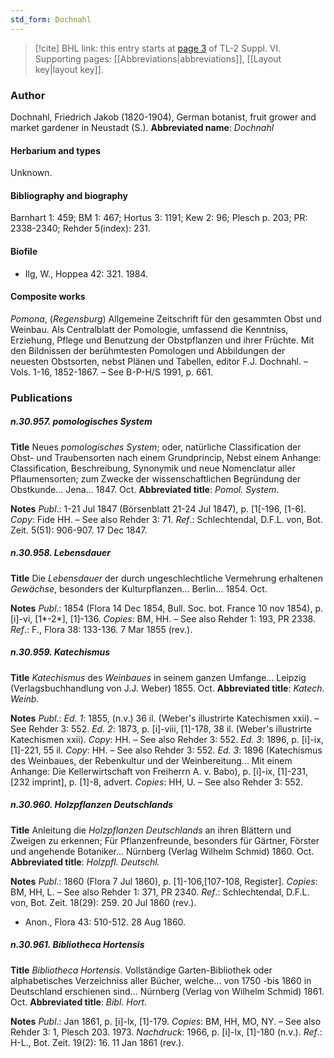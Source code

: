 ```yaml
---
std_form: Dochnahl
---
```


> [!cite] BHL link: this entry starts at [page 3](https://www.biodiversitylibrary.org/page/33259991) of TL-2 Suppl. VI.
> Supporting pages: [[Abbreviations|abbreviations]], [[Layout key|layout key]].

### Author

Dochnahl, Friedrich Jakob (1820-1904), German botanist, fruit grower and market gardener in Neustadt (S.). 
**Abbreviated name**: *Dochnahl*

#### Herbarium and types

Unknown.

#### Bibliography and biography

Barnhart 1: 459; BM 1: 467; Hortus 3: 1191; Kew 2: 96; Plesch p. 203; PR: 2338-2340; Rehder 5(index): 231.

#### Biofile

- Ilg, W., Hoppea 42: 321. 1984.

#### Composite works

*Pomona*, (*Regensburg*) Allgemeine Zeitschrift für den gesammten Obst und Weinbau. Als Centralblatt der Pomologie, umfassend die Kenntniss, Erziehung, Pflege und Benutzung der Obstpflanzen und ihrer Früchte. Mit den Bildnissen der berühmtesten Pomologen und Abbildungen der neuesten Obstsorten, nebst Plänen und Tabellen, editor F.J. Dochnahl. – Vols. 1-16, 1852-1867. – See B-P-H/S 1991, p. 661.

### Publications

##### n.30.957. pomologisches System

**Title**
Neues *pomologisches System*; oder, natürliche Classification der Obst- und Traubensorten nach einem Grundprincip, Nebst einem Anhange: Classification, Beschreibung, Synonymik und neue Nomenclatur aller Pflaumensorten; zum Zwecke der wissenschaftlichen Begründung der Obstkunde... Jena... 1847. Oct.
**Abbreviated title**: *Pomol. System*.

**Notes**
*Publ*.: 1-21 Jul 1847 (Börsenblatt 21-24 Jul 1847), p. \[1\[-196, \[1-6\]. *Copy*: Fide HH. – See also Rehder 3: 71.
*Ref*.: Schlechtendal, D.F.L. von, Bot. Zeit. 5(51): 906-907. 17 Dec 1847.

##### n.30.958. Lebensdauer

**Title**
Die *Lebensdauer* der durch ungeschlechtliche Vermehrung erhaltenen *Gewächse*, besonders der Kulturpflanzen... Berlin... 1854. Oct.

**Notes**
*Publ*.: 1854 (Flora 14 Dec 1854, Bull. Soc. bot. France 10 nov 1854), p. \[i\]-vi, \[1\*-2\*\], \[1\]-136. *Copies*: BM, HH. – See also Rehder 1: 193, PR 2338.
*Ref*.: F., Flora 38: 133-136. 7 Mar 1855 (rev.).

##### n.30.959. Katechismus

**Title**
*Katechismus* des *Weinbaues* in seinem ganzen Umfange... Leipzig (Verlagsbuchhandlung von J.J. Weber) 1855. Oct.
**Abbreviated title**: *Katech. Weinb.*

**Notes**
*Publ*.: *Ed. 1*: 1855, (n.v.) 36 il. (Weber's illustrirte Katechismen xxii). – See Rehder 3: 552.
*Ed. 2*: 1873, p. \[i\]-viii, \[1\]-178, 38 il. (Weber's illustrirte Katechismen xxii). *Copy*: HH. – See also Rehder 3: 552.
*Ed. 3*: 1896, p. \[i\]-ix, \[1\]-221, 55 il. *Copy*: HH. – See also Rehder 3: 552.
*Ed. 3*: 1896 (Katechismus des Weinbaues, der Rebenkultur und der Weinbereitung... Mit einem Anhange: Die Kellerwirtschaft von Freiherrn A. v. Babo), p. \[i\]-ix, \[1\]-231, \[232 imprint\], p. \[1\]-8, advert. *Copies*: HH, U. – See also Rehder 3: 552.

##### n.30.960. Holzpflanzen Deutschlands

**Title**
Anleitung die *Holzpflanzen Deutschlands* an ihren Blättern und Zweigen zu erkennen; Für Pflanzenfreunde, besonders für Gärtner, Förster und angehende Botaniker... Nürnberg (Verlag Wilhelm Schmid) 1860. Oct.
**Abbreviated title**: *Holzpfl. Deutschl.*

**Notes**
*Publ*.: 1860 (Flora 7 Jul 1860), p. \[1\]-106,\[107-108, Register\]. *Copies*: BM, HH, L. – See also Rehder 1: 371, PR 2340.
*Ref*.: Schlechtendal, D.F.L. von, Bot. Zeit. 18(29): 259. 20 Jul 1860 (rev.).
- Anon., Flora 43: 510-512. 28 Aug 1860.

##### n.30.961. Bibliotheca Hortensis

**Title**
*Bibliotheca Hortensis*. Vollständige Garten-Bibliothek oder alphabetisches Verzeichniss aller Bücher, welche... von 1750 -bis 1860 in Deutschland erschienen sind... Nürnberg (Verlag von Wilhelm Schmid) 1861. Oct.
**Abbreviated title**: *Bibl. Hort.*

**Notes**
*Publ*.: Jan 1861, p. \[i\]-lx, \[1\]-179. *Copies*: BM, HH, MO, NY. – See also Rehder 3: 1, Plesch 203. 1973.
*Nachdruck*: 1966, p. \[i\]-lx, \[1\]-180 (n.v.).
*Ref*.: H-L., Bot. Zeit. 19(2): 16. 11 Jan 1861 (rev.).

